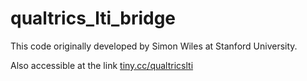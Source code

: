 qualtrics_lti_bridge
====================
This code originally developed by Simon Wiles at Stanford University.

Also accessible at the link [tiny.cc/qualtricslti](http://tiny.cc/qualtricslti)
